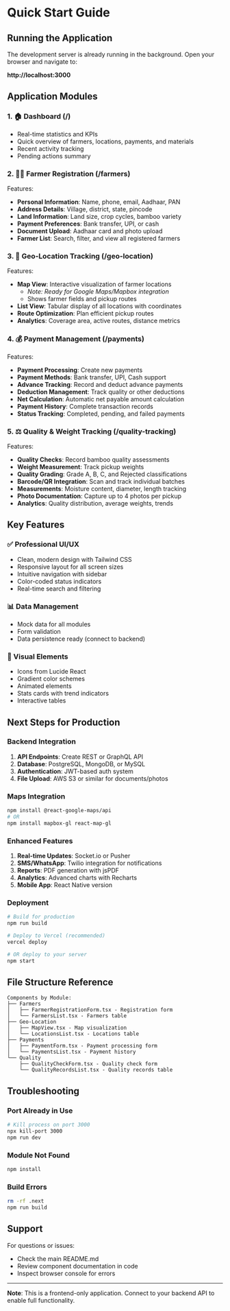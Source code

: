 # Quick Start Guide

## Running the Application

The development server is already running in the background. Open your browser and navigate to:

**http://localhost:3000**

## Application Modules

### 1. 🏠 Dashboard (/)
- Real-time statistics and KPIs
- Quick overview of farmers, locations, payments, and materials
- Recent activity tracking
- Pending actions summary

### 2. 👨‍🌾 Farmer Registration (/farmers)
Features:
- **Personal Information**: Name, phone, email, Aadhaar, PAN
- **Address Details**: Village, district, state, pincode
- **Land Information**: Land size, crop cycles, bamboo variety
- **Payment Preferences**: Bank transfer, UPI, or cash
- **Document Upload**: Aadhaar card and photo upload
- **Farmer List**: Search, filter, and view all registered farmers

### 3. 📍 Geo-Location Tracking (/geo-location)
Features:
- **Map View**: Interactive visualization of farmer locations
  - *Note: Ready for Google Maps/Mapbox integration*
  - Shows farmer fields and pickup routes
- **List View**: Tabular display of all locations with coordinates
- **Route Optimization**: Plan efficient pickup routes
- **Analytics**: Coverage area, active routes, distance metrics

### 4. 💰 Payment Management (/payments)
Features:
- **Payment Processing**: Create new payments
- **Payment Methods**: Bank transfer, UPI, Cash support
- **Advance Tracking**: Record and deduct advance payments
- **Deduction Management**: Track quality or other deductions
- **Net Calculation**: Automatic net payable amount calculation
- **Payment History**: Complete transaction records
- **Status Tracking**: Completed, pending, and failed payments

### 5. ⚖️ Quality & Weight Tracking (/quality-tracking)
Features:
- **Quality Checks**: Record bamboo quality assessments
- **Weight Measurement**: Track pickup weights
- **Quality Grading**: Grade A, B, C, and Rejected classifications
- **Barcode/QR Integration**: Scan and track individual batches
- **Measurements**: Moisture content, diameter, length tracking
- **Photo Documentation**: Capture up to 4 photos per pickup
- **Analytics**: Quality distribution, average weights, trends

## Key Features

### ✅ Professional UI/UX
- Clean, modern design with Tailwind CSS
- Responsive layout for all screen sizes
- Intuitive navigation with sidebar
- Color-coded status indicators
- Real-time search and filtering

### 📊 Data Management
- Mock data for all modules
- Form validation
- Data persistence ready (connect to backend)

### 🎨 Visual Elements
- Icons from Lucide React
- Gradient color schemes
- Animated elements
- Stats cards with trend indicators
- Interactive tables

## Next Steps for Production

### Backend Integration
1. **API Endpoints**: Create REST or GraphQL API
2. **Database**: PostgreSQL, MongoDB, or MySQL
3. **Authentication**: JWT-based auth system
4. **File Upload**: AWS S3 or similar for documents/photos

### Maps Integration
```bash
npm install @react-google-maps/api
# OR
npm install mapbox-gl react-map-gl
```

### Enhanced Features
1. **Real-time Updates**: Socket.io or Pusher
2. **SMS/WhatsApp**: Twilio integration for notifications
3. **Reports**: PDF generation with jsPDF
4. **Analytics**: Advanced charts with Recharts
5. **Mobile App**: React Native version

### Deployment
```bash
# Build for production
npm run build

# Deploy to Vercel (recommended)
vercel deploy

# OR deploy to your server
npm start
```

## File Structure Reference

```
Components by Module:
├── Farmers
│   ├── FarmerRegistrationForm.tsx - Registration form
│   └── FarmersList.tsx - Farmers table
├── Geo-Location
│   ├── MapView.tsx - Map visualization
│   └── LocationsList.tsx - Locations table
├── Payments
│   ├── PaymentForm.tsx - Payment processing form
│   └── PaymentsList.tsx - Payment history
└── Quality
    ├── QualityCheckForm.tsx - Quality check form
    └── QualityRecordsList.tsx - Quality records table
```

## Troubleshooting

### Port Already in Use
```bash
# Kill process on port 3000
npx kill-port 3000
npm run dev
```

### Module Not Found
```bash
npm install
```

### Build Errors
```bash
rm -rf .next
npm run build
```

## Support

For questions or issues:
- Check the main README.md
- Review component documentation in code
- Inspect browser console for errors

---

**Note**: This is a frontend-only application. Connect to your backend API to enable full functionality.

